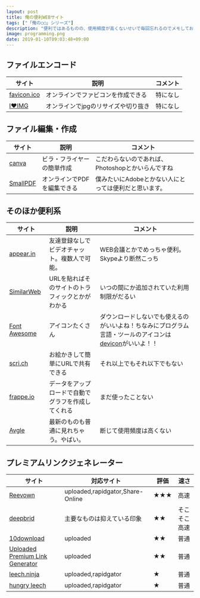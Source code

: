 ```yaml
---
layout: post
title: 俺の便利WEBサイト
tags: ["「俺の◯◯」シリーズ"]
description: "便利ではあるものの、使用頻度が高くないせいで毎回忘れるのでメモしておきます。はっと思い出したりしたら随時更新します。"
image: programming.png
date: 2019-01-10T09:03:48+09:00
---
```


## ファイルエンコード

|サイト|説明|コメント|
|---|---|---|
|[favicon.ico](https://ao-system.net/favicon/)|オンラインでファビコンを作成できる|特になし|
|[I❤️IMG](https://www.iloveimg.com/ja/resize-image/resize-jpg)|オンラインでjpgのリサイズや切り抜き|特になし|

## ファイル編集・作成

|サイト|説明|コメント|
|---|---|---|
|[canva](https://www.canva.com/)|ビラ・フライヤーの簡単作成|こだわらないのであれば、Photoshopとかいらんですね|
|[SmallPDF](https://smallpdf.com/jp/edit-pdf)|オンラインでPDFを編集できる|僕みたいにAdobeとかない人にとっては便利だと思います。|


## そのほか便利系

|サイト|説明|コメント|
|---|---|---|
|[appear.in](https://appear.in/)|友達登録なしでビデオチャット。複数人で可能。|WEB会議とかでめっちゃ便利。Skypeより断然こっち|
|[SimilarWeb](https://www.similarweb.com/ja)|URLを貼ればそのサイトのトラフィックとかがわかる|いつの間にか追加されていた利用制限がだるい|
|[Font Awesome](https://fontawesome.com/)|アイコンたくさん|ダウンロードしないでも使えるのがいいよね！ちなみにプログラム言語・ツールのアイコンは[devicon](http://konpa.github.io/devicon/)がいいよ！！|
|[scri.ch](https://scri.ch/)|お絵かきして簡単にURLで共有できる|それ以上でもそれ以下でもない|
|[frappe.io](https://frappe.io/charts)|データをアップロードで自動でグラフを作成してくれる|まだ使ったことない|
|[Avgle](https://avgle.com/)|最新のものも普通に見れちゃう。やばい。|断じて使用頻度は高くない|

## プレミアムリンクジェネレーター

|サイト|対応サイト|評価|速さ|
|---|---|---|---|
|[Reevown](https://reevown.com/)|uploaded,rapidgator,Share-Online|★★★|高速|
|[deepbrid](https://www.deepbrid.com/downloader)|主要なものは抑えている印象|★★|そこそこ高速|
|[10download](https://10-download.com/)|uploaded|★★|普通|
|[Uploaded Premium Link Generator](https://uploaded-premium-link-generator.com/)|uploaded|★★|普通|
|[leech.ninja](http://leech.ninja/)|uploaded,rapidgator|★|普通|
|[hungry leech](http://hungryleech.com/)|uploaded,rapidgator|★|普通|

